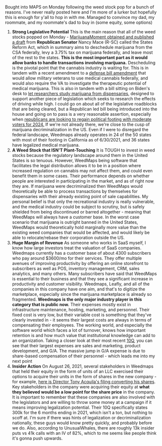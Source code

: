 Bought into MAPS on Monday following the weed stock pop for a bunch of reasons. I've never really posted here and I'm more of a lurker but hopefully this is enough for y'all to hop in with me. Managed to convince my dad, my roommate, and my roommate's dad to buy in (some equity, some options)

1. **Strong Legislative Potential**
This is the main reason that all of the weed stocks popped on Monday - [MarijuanaMoment obtained and published a draft](https://www.marijuanamoment.net/republican-led-bill-to-legalize-and-tax-marijuana-emerges-as-alternative-to-democratic-measures/) from **Republican Senator** Nancy Mace (R-SC) called the States Reform Act, which in summary aims to deschedule marijuana from the CSA federally, levy a 3.75% tax on marijuana federally, and leave most of the rest to the states. **This is the most important part as it would allow banks to handle transactions involving marijuana.** Descheduling is the pivotal point that the cannabis industry is waiting for. This is in tandem with a recent amendment to a [defense bill amendment](https://www.marijuanamoment.net/senators-defense-bill-amendment-would-legalize-medical-cannabis-for-military-veterans/) that would allow military veterans to use medical cannabis federally, and would also require the VA to investigate the therapeutic potential of medical marijuana. This is also in tandem with a bill sitting on Biden's desk to [let researchers study marijuana from dispensaries](https://www.marijuanamoment.net/senate-votes-to-let-researchers-study-marijuana-from-dispensaries/), designed to support another piece of legislation which seeks to research the effects of driving while high. I could go on about all of the legislative roadblocks that are being cleared, but a Republican led bill being introduced into the house and going on to pass is a very reasonable assertion, especially when [republicans are looking to regain political footing with moderate voters for 2024.](https://www.marijuanamoment.net/strong-majority-of-americans-continues-to-support-marijuana-legalization-at-record-high-level-new-gallup-poll-finds/) If we're not already there, we're close to the cusp of marijuana decriminalization in the US. Even if I were to disregard the federal landscape, Weedmaps already operates in 24 of the 50 states with most of their footing in California as of 6/30/2021, and 36 states have legalized medical marijuana.
2. **A Weed Stock that ISN'T Plant-Touching**
It is TOUGH to invest in weed stocks because the regulatory landscape around them in the United States is so tenuous. However, WeedMaps being software that facilitates the legal distribution allows it to be in a position where increased regulation on cannabis may not affect them, and could even benefit them in some cases. Their performance depends on whether people are interested in participating in the market, and as of right now they are. If marijuana were decriminalized then WeedMaps would theoretically be able to process transactions by themselves for dispensaries with their already existing point of sale capabilities. My personal belief is that only the recreational industry is really vulnerable, and the medical industry could be subject to scrutiny, but is safely shielded from being discontinued or barred altogether - meaning that WeedMaps will always have a customer base. In the worst case scenario that marijuana is outright banned in the United States, WeedMaps would theoretically hold marginally more value than the existing weed companies that would be affected, and would likely be able to relocate/rebase their corporation outside the US.
3. **Huge Margin of Revenue**
As someone who works in SaaS myself, I know how large investors treat the valuation of SaaS companies. Weedmaps currently has a customer base of about 4300 subscribers who pay around $3600/mo for their services. They offer multiple avenues of improving productivity by offering an online storefront to subscribers as well as POS, inventory management, CRM, sales analytics, and many others. Many subscribers have said that WeedMaps is essential to their business and that they see a significant increase in productivity and customer visibility. Weedmaps, Leafly, and all of the companies in this company have one aim, and that's to digitize the marketplace, especially since the marijuana marketplace is already so fragmented. **Weedmaps is the only major industry player in this category that is public now.** Their expenses mostly exist in infrastructure maintenance, hosting, marketing, and personnel. Their fixed cost is very low, but their variable cost is something that they've clearly invested in - it seems their largest costs are always in terms of compensating their employees. The working world, and especially the software world which faces a lot of turnover, knows how important retention is and how much value that institutional knowledge can add to an organization. Taking a closer look at their most recent [10Q](https://ir.weedmaps.com/static-files/1a380b07-10c9-45a5-be81-0f1c74826a1d), you can see that their largest expenses are sales and marketing, product development, and G/A. The massive jump in G/A expense is due to share-based compensation of their personnel - which leads me into my next point
4. **Insider Action**
On August 26, 2021, several stakeholders in Weedmaps that held their equity in the form of units of an LLC exercised their options to acquire their units in the form of shares in the new company - for example, [here is Director Tony Acquila's filing converting his shares](https://ir.weedmaps.com/static-files/4c776919-1390-4c18-a76a-bc751f590067). Key stakeholders in the company were acquiring their equity at **what they believed would be a low point for the share price** in the company. It is important to remember that these companies are also involved with the legislators and are willing to throw some money at a campaign if it means improving legalization potential. Their 10Q specifically states 300k for the 6 months ending in 2021, which isn't a ton, but nothing to scoff at. I'm sure if there was hints of legalization or decriminalization nationally, these guys would know pretty quickly, and probably before we do. Also, according to UnusualWhales, there are roughly 13k insider puts vs 41k calls with an IV of 82%, which to me seems like people think it's gonna push upwards.